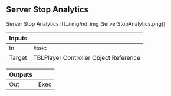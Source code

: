## Server Stop Analytics
Server Stop Analytics
![[../img/nd_img_ServerStopAnalytics.png]]

|Inputs||
|--|--|
| In | Exec |
| Target | TBLPlayer Controller Object Reference |

|Outputs||
|--|--|
| Out | Exec |
